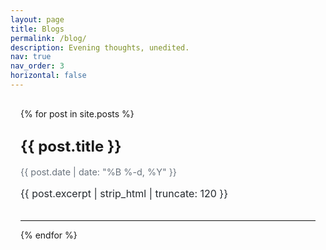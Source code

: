 ```yaml
---
layout: page
title: Blogs
permalink: /blog/
description: Evening thoughts, unedited. 
nav: true
nav_order: 3
horizontal: false
---
```


<div class="blog-list">
  {% for post in site.posts %}
    <div class="blog-card">
      <h2 class="blog-title">
        <a href="{{ post.url | relative_url }}">{{ post.title }}</a>
      </h2>
      <p class="blog-date">{{ post.date | date: "%B %-d, %Y" }}</p>
      <p class="blog-excerpt">{{ post.excerpt | strip_html | truncate: 120 }}</p>
    </div>
    <hr>
  {% endfor %}
</div>

<style>
.blog-list {
  max-width: 800px;
  margin: 0 auto;
  padding: 1rem;
}
.blog-card {
  margin-bottom: 2rem;
}
.blog-title a {
  font-size: 1.5rem;
  font-weight: bold;
  color: default;
  text-decoration: none;
}
.blog-title a:hover {
  text-decoration: underline;
}
.blog-date {
  font-size: 0.9rem;
  color: #6a737d;
  margin-bottom: 0.5rem;
}
.blog-excerpt {
  font-size: 1rem;
  color: #24292e;
}
hr {
  border: none;
  border-top: 1px solid #eee;
}
</style>
